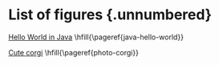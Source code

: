 # List of figures {.unnumbered}

<!-- 
Solution to have references by page number in latex. This does not show up in the HTML output, which is fine.
 -->

[Hello World in Java](#java-hello-world)  \hfill{\pageref{java-hello-world}}

[Cute corgi](#photo-corgi)  \hfill{\pageref{photo-corgi}}

